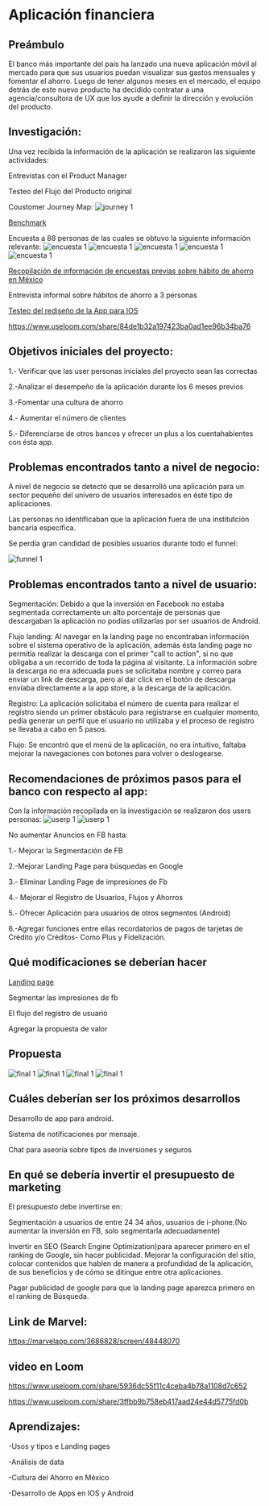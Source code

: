 # Aplicación financiera

## Preámbulo


El banco más importante del país ha lanzado una nueva aplicación móvil al mercado para que sus usuarios puedan visualizar sus gastos mensuales y fomentar el ahorro. Luego de tener algunos meses en el mercado, el equipo detrás de este nuevo producto ha decidido contratar a una agencia/consultora de UX que los ayude a definir la dirección y evolución del producto. 


## Investigación:

Una vez recibida la información de la aplicación se realizaron las siguiente actividades:

Entrevistas con el Product Manager


Testeo del Flujo del Producto original

Coustomer Journey Map:
![journey 1](https://github.com/rxmstrd/cdmx_2018_01_ux_financial_app.md/blob/master/untitled%20folder/appfinanciera.png?raw=true)


[Benchmark](https://docs.google.com/document/d/1S7CZdoKlb1XgHVr8yJh2TCpupnjdJf2Xw2jpZGcwvZY/edit?usp=sharing)


Encuesta a 88 personas de las cuales se obtuvo la siguiente información relevante: 
![encuesta 1](https://github.com/rxmstrd/cdmx_2018_01_ux_financial_app.md/blob/master/untitled%20folder/edades.jpg?raw=true)
![encuesta 1](https://github.com/rxmstrd/cdmx_2018_01_ux_financial_app.md/blob/master/untitled%20folder/genero.jpg?raw=true)
![encuesta 1](https://github.com/rxmstrd/cdmx_2018_01_ux_financial_app.md/blob/master/untitled%20folder/ocupaci%C3%B3n.jpg?raw=true)
![encuesta 1](https://github.com/rxmstrd/cdmx_2018_01_ux_financial_app.md/blob/master/untitled%20folder/dondeahorras.jpg?raw=true)
![encuesta 1](https://github.com/rxmstrd/cdmx_2018_01_ux_financial_app.md/blob/master/untitled%20folder/noahorra.jpg?raw=true)


[Recopilación de información de encuestas previas sobre hábito de ahorro en México](https://docs.google.com/document/d/1yY_wnaDPDdmbvFwjqmXVguuoSeQ6_bnaJB3meoQH2nA/edit?usp=sharing)


Entrevista informal sobre hábitos de ahorro a 3 personas



[Testeo del rediseño de la App para IOS](https://docs.google.com/document/d/1SqIq8yd0Cfr8W47XH19w67wcfot0z0F0hXwcRKDc-Xg/edit?usp=sharing)

https://www.useloom.com/share/84de1b32a197423ba0ad1ee96b34ba76


## Objetivos iniciales del proyecto:

1.- Verificar  que las user personas iniciales del proyecto sean las correctas


2.-Analizar el desempeño de la aplicación durante los 6 meses previos


3.-Fomentar una cultura de ahorro


4.- Aumentar el número de clientes


5.- Diferenciarse de otros bancos y ofrecer un plus a los cuentahabientes con ésta app.



## Problemas encontrados tanto a nivel de negocio: 

A nivel de negocio se detectó que se desarrolló una aplicación para un sector pequeño del univero de usuarios interesados en éste tipo de aplicaciones.

Las personas no identificaban que la aplicación fuera de una institutción bancaria específica.

Se perdía gran candidad de posibles usuarios durante todo el funnel:

![funnel 1](https://github.com/rxmstrd/cdmx_2018_01_ux_financial_app.md/blob/master/untitled%20folder/perdidas.jpg?raw=true)
 

## Problemas encontrados tanto a nivel de usuario:

Segmentación: Debido a que la inversión en Facebook no estaba segmentada correctamente un alto porcentaje de personas que descargaban la aplicación no podías utilizarlas por ser usuarios de Android.


Flujo landing: Al navegar en la landing page no encontraban información sobre el sistema operativo de la aplicación, además ésta landing page no permitía realizar la descarga con el primer "call to action", si no que obligaba a un recorrido de toda la página al visitante. 
La información sobre la descarga no era adecuada pues se solicitaba nombre y correo para enviar un link de descarga, pero al dar click en el botón de descarga envíaba directamente a la app store, a la descarga de la aplicación.

Registro: La aplicación solicitaba el número de cuenta para realizar el registro siendo un primer obstáculo para registrarse en cualquier momento, pedía generar un perfil que el usuario no utilizaba y el proceso de registro se llevaba a cabo en 5 pasos.

Flujo: Se encontró que el menú de la aplicación, no era intuitivo, faltaba mejorar la navegaciones con botones para volver o deslogearse.


## Recomendaciones de próximos pasos para el banco con respecto al app:

Con la información recopilada en la investigación se realizaron dos users personas:
![userp 1](https://github.com/rxmstrd/cdmx_2018_01_ux_financial_app.md/blob/master/untitled%20folder/ximena.jpg?raw=true)
![userp 1](https://github.com/rxmstrd/cdmx_2018_01_ux_financial_app.md/blob/master/untitled%20folder/Daniel.jpg?raw=true)

  
  No aumentar Anuncios en FB hasta:
  
  
1.- Mejorar la Segmentación de FB


2.-Mejorar Landing Page para búsquedas en Google


3.- Eliminar Landing Page de impresiones de Fb


4.- Mejorar el Registro de Usuarios, Flujos y Ahorros


5.- Ofrecer Aplicación para usuarios de otros segmentos (Android)


6.-Agregar funciones entre ellas recordatorios de pagos de tarjetas de Crédito y/o Créditos- Como Plus y Fidelización.


## Qué modificaciones se deberían hacer

[Landing page](https://page-preview.instapage.com/preview/8fc31aeac459672d8847548669ef8db114bff3301c62e68ac2b4769ddbf717e3?displayMode=0&version=2&featureMode=2&variation=A&hotspotId=null)


Segmentar las impresiones de fb


El flujo del registro de usuario


Agregar la propuesta de valor

## Propuesta

![final 1](https://github.com/rxmstrd/cdmx_2018_01_ux_financial_app.md/blob/master/untitled%20folder/1registro.png?raw=true)
![final 1](https://github.com/rxmstrd/cdmx_2018_01_ux_financial_app.md/blob/master/untitled%20folder/2tiposusuario.png?raw=true)
![final 1](https://github.com/rxmstrd/cdmx_2018_01_ux_financial_app.md/blob/master/untitled%20folder/26regitro.png?raw=true)
![final 1](https://github.com/rxmstrd/cdmx_2018_01_ux_financial_app.md/blob/master/untitled%20folder/42ahorro.png?raw=true)



## Cuáles deberían ser los próximos desarrollos

Desarrollo de app para android.


Sistema de notificaciones por mensaje.

Chat para aseoría sobre tipos de inversiones y seguros

## En qué se debería invertir el presupuesto de marketing

El presupuesto debe invertirse en:

Segmentación a usuarios de entre 24  34 años, usuarios de i-phone.(No aumentar la inversión en FB, solo segmentarla adecuadamente)


Invertir en SEO (Search Engine Optimization)para aparecer primero en el ranking de Google, sin hacer publicidad. Mejorar la configuración del sitio, colocar contenidos que hablen de manera  a profundidad de la aplicación, de sus beneficios y de cómo se ditingue entre otra aplicaciones. 


Pagar publicidad de google para que la landing page aparezca primero en el ranking de Búsqueda.


  
## Link de Marvel:
https://marvelapp.com/3686828/screen/48448070

## video en Loom 
https://www.useloom.com/share/5936dc55f11c4ceba4b78a1108d7c652

https://www.useloom.com/share/3ffbb9b758eb417aad24e44d5775fd0b


## Aprendizajes:

-Usos y tipos e Landing pages

-Análisis de data

-Cultura del Ahorro en México

-Desarrollo de Apps en IOS y Android





